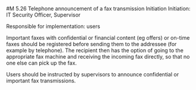 #M 5.26 Telephone announcement of a fax transmission
Initiation Initiation: IT Security Officer, Supervisor

Responsible for implementation: users

Important faxes with confidential or financial content (eg offers) or on-time faxes should be registered before sending them to the addressee (for example by telephone). The recipient then has the option of going to the appropriate fax machine and receiving the incoming fax directly, so that no one else can pick up the fax.

Users should be instructed by supervisors to announce confidential or important fax transmissions.



